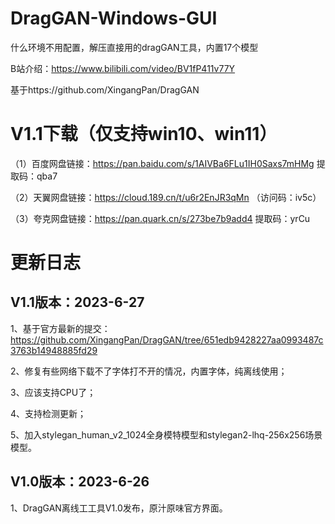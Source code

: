# DragGAN-Windows-GUI

什么环境不用配置，解压直接用的dragGAN工具，内置17个模型

B站介绍：https://www.bilibili.com/video/BV1fP411v77Y


基于https://github.com/XingangPan/DragGAN


# V1.1下载（仅支持win10、win11）

（1）百度网盘链接：https://pan.baidu.com/s/1AIVBa6FLu1IH0Saxs7mHMg 提取码：qba7 

（2）天翼网盘链接：https://cloud.189.cn/t/u6r2EnJR3qMn （访问码：iv5c）

（3）夸克网盘链接：https://pan.quark.cn/s/273be7b9add4 提取码：yrCu

# 更新日志

## V1.1版本：2023-6-27

1、基于官方最新的提交：https://github.com/XingangPan/DragGAN/tree/651edb9428227aa0993487c3763b14948885fd29

2、修复有些网络下载不了字体打不开的情况，内置字体，纯离线使用；

3、应该支持CPU了；

4、支持检测更新；

5、加入stylegan_human_v2_1024全身模特模型和stylegan2-lhq-256x256场景模型。

## V1.0版本：2023-6-26

1、DragGAN离线工工具V1.0发布，原汁原味官方界面。


